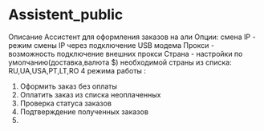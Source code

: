 # Assistent_public
Описание
Ассистент для оформления заказов на али
Опции:
смена IP - режим смены IP через подключение USB модема
Прокси - возможность подключение внешних прокси
Страна - настройки по умолчанию(доставка,валюта $) необходимой страны из списка: RU,UA,USA,PT,LT,RO
4 режима работы :
1. Оформить заказ без оплаты
2. Оплатить заказ из списка неоплаченных
3. Проверка статуса заказов
4. Подтверждение полученных заказов 
5.
